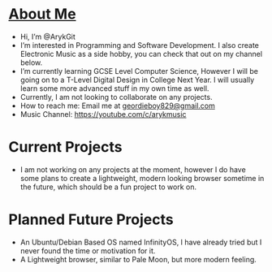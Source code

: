 <h1><u>About Me</u></h1>

- Hi, I’m @ArykGit
- I’m interested in Programming and Software Development. I also create
  Electronic Music as a side hobby, you can check that out on my channel below.
- I’m currently learning GCSE Level Computer Science, 
  However I will be going on to a T-Level Digital Design in College Next Year.
  I will usually learn some more advanced stuff in my own time as well.
- Currently, I am not looking to collaborate on any projects.    
- How to reach me: Email me at geordieboy829@gmail.com
- Music Channel: https://youtube.com/c/arykmusic

<h1> Current Projects </h1>

- I am not working on any projects at the moment, however I do have some plans to create a lightweight,
  modern looking browser sometime in the future, which should be a fun project to work on.
  
<h1> Planned Future Projects </h1>

- An Ubuntu/Debian Based OS named InfinityOS, I have already tried but I never found the time or motivation for it.
- A Lightweight browser, similar to Pale Moon, but more modern feeling.
